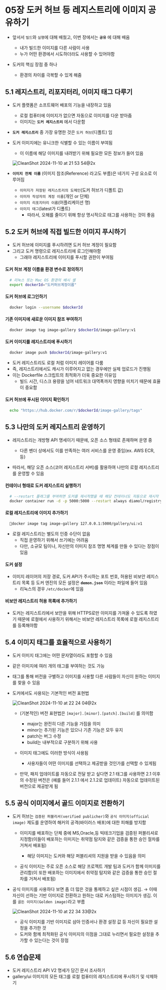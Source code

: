 # 05장 도커 허브 등 레지스트리에 이미지 공유하기
- 앞서서 `빌드`와 `실행`에 대해 배웠고, 이번 장에서는 **`공유`** 에 대해 배움
  - 내가 빌드한 이미지를 다른 사람이 사용
  - 누가 어떤 환경에서 시도하더라도 사용할 수 있어야함 

- 도커의 핵심 장점 중 하나
  - 환경의 차이를 극복할 수 있게 해줌 

## 5.1 레지스트리, 리포지터리, 이미지 태그 다루기
- 도커 플랫폼은 소프트웨어 배포의 기능을 내장하고 있음
  - 로컬 컴퓨터에 이미지가 없으면 자동으로 이미지를 다운 받아줌
  - 이미지는 **`도커 레지스트리`** 에서 다운함

- **`도커 레지스트리`** 중 가장 유명한 것은 `도커 허브`(디폴트) 임

- 도커 이미지에는 유니크한 식별할 수 있는 이름이 부여됨
  - 이 이름에 해당 이미지를 내려받기 위해 필요한 모든 정보가 들어 있음
  
  ![CleanShot 2024-11-10 at 21 53 54@2x](https://github.com/user-attachments/assets/53abd963-6f2f-422d-9406-daacec72eca1)

- **`이미지 전체 이름`** (이미지 참조(Reference) 라고도 부름)은 네가지 구성 요소로 이루어짐
  - `이미지가 저장된 레지스트리의 도메인`(도커 허브가 디폴트 값)
  - `이미자 작성자의 계정 이름`(개인 or 단체)
  - `이미지 리포지터리 이름`(어플리케이션 명)
  - `이미지 태그`(latest가 디폴트)
    - 따라서, 오해를 줄이기 위해 항상 명시적으로 태그를 사용하는 것이 좋음 

## 5.2 도커 허브에 직접 빌드한 이미지 푸시하기
- 도커 허브에 이미지를 푸시하려면 도커 허브 계정이 필요함
- 그리고 도커 명령으로 레지스트리에 로그인해야함
  - 그래야 레지스트리에 이미지를 푸시할 권한이 부여됨 

#### 도커 허브 계정 이름을 환경 변수로 정의하기 
```bash
  # 리눅스 또는 Mac OS 환경의 배시 셸
  export dockerId="도커허브계정이름"
```

#### 도커 허브에 로그인하기
```bash
  docker login --username $dockerId
```

#### 기존 이미지에 새로운 이미지 참조 부여하기
```bash
  docker image tag image-gallery $dockerId/image-gallery:v1
```

#### 도커 이미지를 레지스트리에 푸시하기
```bash
  docker image push $dockerId/image-gallery:v1
```

- 도커 레지스트리도 로컬 처럼 이미지 레이어를 다룸
- 즉, 레지스트리에서도 캐시가 이루어지고 없는 경우에만 실제 업로드가 진행됨
- 이는 Dockerfile 스크립트의 최적화가 더욱 중요한 이유임
  - 빌드 시간, 디스크 용량을 넘어 네트워크 대역폭까지 영향을 미치기 때문에 효율이 중요함 

#### 도커 허브에 푸시된 이미지 확인하기
```bash
  echo "https://hub.docker.com/r/$dockerId/image-gallery/tags"
```


## 5.3 나만의 도커 레지스트리 운영하기
- 레지스트리는 개방형 API 명세이기 때문에, 오픈 소스 형태로 존재하며 운영 중
  - 다른 벤더 상에서도 이를 만족하는 여러 서비스를 운영 중임(ex. AWS ECR, 등) 

- 따라서, 해당 오픈 소스(코어 레지스트리 서버)를 활용하여 나만의 로컬 레지스트리를 운영할 수 있음

#### 컨테이너 형태로 도커 레지스트리 실행하기
```bash
  # --restart 플래그를 부여하면 도커를 재시작했을 때 해당 컨테이너도 자동으로 재시작 됨
  docker container run -d -p 5000:5000 --restart always diamol/registry
```

#### 로컬 레지스트리에 이미지 추가하기
```bash
  docker image tag image-gallery 127.0.0.1:5000/gallery/ui:v1
```


- 로컬 레지스트리는 별도의 인증 수단이 없음
  - 직접 운영하기 위해서 쓰기에는 어려움
  - 다만, 소규모 팀이나, 자신만의 이미지 참조 명명 체계를 만들 수 있다는 장점이 있음 

#### 도커 설정
- 이미지 레이어의 저장 경로, 도커 API가 주시하는 포트 번호, 허용된 비보안 레지스트리 목록 등 도커 엔진의 모든 설정은 **`demon.json`** 이라는 파일에 들어 있음
  - 리눅스의 경우 `/etc/docker`에 있음
 
#### 비보안 레지스트리 허용 목록에 추가하기
- 도커는 레지스트리에서 보안을 위해 HTTPS로만 이미지를 가져올 수 있도록 하였기 때문에 로컬에서 사용하기 위해서는 비보안 레지스트리 목록에 로컬 레지스트리를 등록해야함

## 5.4 이미지 태그를 효율적으로 사용하기
- 도커 이미지 태그에는 어떤 문자열이라도 포함할 수 있음
- 같은 이미지에 여러 개의 태그를 부여하는 것도 가능
- 태그를 통해 버전을 구별하고 이미지를 사용할 다른 사람들이 자신이 원하는 이미지를 찾을 수 있음

- 도커에서도 사용되는 기본적인 버전 표현법

  ![CleanShot 2024-11-10 at 22 24 04@2x](https://github.com/user-attachments/assets/2937d886-c2f7-4e14-8c9e-18055679dd2c)

  - (기본적인) 버전 표현법은 `[major].[minor].[patch].[build]` 를 의미함
    - major는 완전히 다른 기능을 가짐을 의미
    - minor는 추가된 기능은 있으나 기존 기능은 모두 유지
    - patch는 버그 수정
    - build는 내부적으로 구분하기 위해 사용

  - 이미지 태그에도 이러한 방식이 사용됨
    - 사용자들이 어떤 이미지를 선택하고 제공받을 것인가를 선택할 수 있게됨  

  - 만약, 패치 업데이트를 자동으로 전달 받고 싶다면 2.1 태그를 사용하면 2.1 이후의 수정된 버전은 (예를 들어 2.1.1 에서 2.1.2로 업데이트) 자동으로 업데이트된 버전으로 제공받게 됨

## 5.5 공식 이미지에서 골드 이미지로 전환하기
- 도커 허브는 `검증된 퍼블리셔(verified publicher)`와 `공식 이미지(official image)` 제도를 운영하여 해커의 공격(바이러스 배포)에 대한 피해를 방지함
  - 이미지를 배포하는 단체 중에 MS,Oracle,등 빅테크기업을 검증된 퍼블리셔로 지정함(이들이 배포하는 이미지는 취약점 탐지와 같은 검증을 통한 승인 절차를 거쳐서 배포됨)
    - 해당 이미지는 도커와 해당 퍼블리셔의 지원을 받을 수 있음을 의미

  - 공식 이미지는 주로 오픈 소스로 해당 프로젝트 개발 팀과 도커가 함께 이미지를 관리함(이 또한 배포하는 이미지에서 취약점 탐지와 같은 검증을 통한 승인 절차를 거쳐서 배포됨)

- 공식 이미지를 사용하다 보면 좀 더 많은 것을 통제하고 싶은 시점이 생김. → 이때 자신이 선하는 기반 이미지로 전환하고 원하는 대로 커스텀하는 이미지가 생김. 이를 `골든 이미지(Golden image)`라고 부름

  ![CleanShot 2024-11-10 at 22 34 33@2x](https://github.com/user-attachments/assets/fa9ad559-3227-4def-9126-3c0c787cab32)

  - 공식 이미지를 기반 이미지로 삼아 인증서나 환경 설정 값 등 자신이 필요한 설정을 추가한 것
  - 도커와 함께 최적화된 공식 이미지의 이점을 그대로 누리면서 필요한 설정을 추가할 수 있는다는 것이 장점 

## 5.6 연습문제
- 도커 레지스트리 API V2 명세가 담긴 문서 조사하기
- gallery/ui 이미지의 모든 태그를 로컬 컴퓨터의 레지스트리에 푸시하기 및 삭제하기
